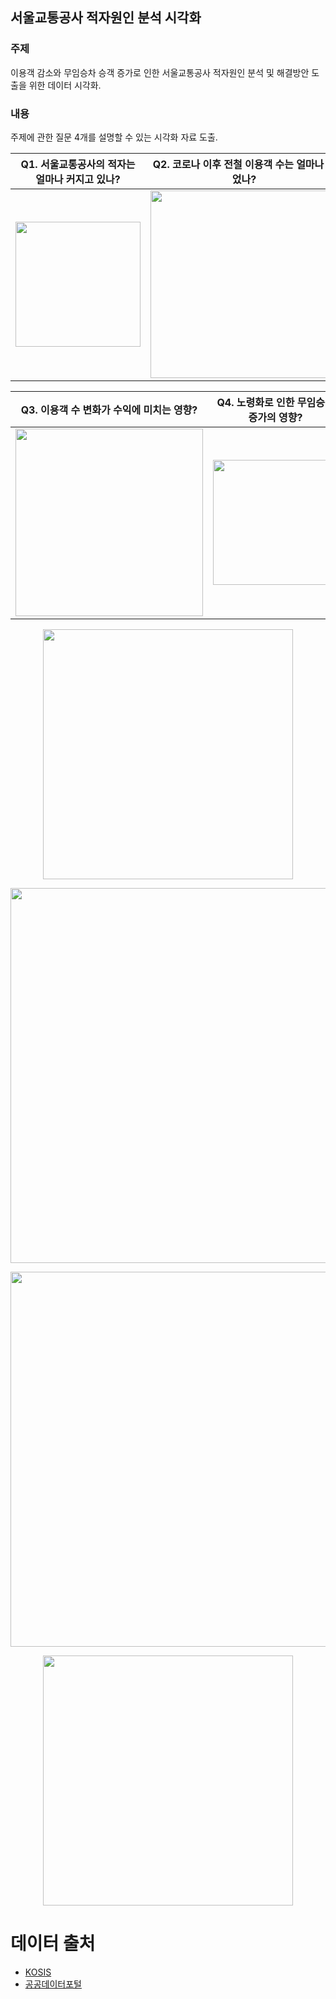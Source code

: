 ## 서울교통공사 적자원인 분석 시각화

### 주제
이용객 감소와 무임승차 승객 증가로 인한 서울교통공사 적자원인 분석 및 해결방안 도출을 위한 데이터 시각화.

### 내용
주제에 관한 질문 4개를 설명할 수 있는 시각화 자료 도출.

|Q1. 서울교통공사의 적자는 얼마나 커지고 있나?| Q2. 코로나 이후 전철 이용객 수는 얼마나 줄었나?|
|--|--|
|<img src='https://user-images.githubusercontent.com/58785929/224740248-d24bff8a-7126-4d5a-bf17-57366121ea52.png' width=200/>|<img src='https://user-images.githubusercontent.com/58785929/224740155-c6d4dca6-51c1-428e-9405-3dd7a34dfa2b.png' width=300/>|

|Q3. 이용객 수 변화가 수익에 미치는 영향?| Q4. 노령화로 인한 무임승객 증가의 영향?|
|--|--|
|<img src='https://user-images.githubusercontent.com/58785929/224740129-7351b72f-0341-4291-8e7e-cde80c8703ea.png' width=300/>|<img src='https://user-images.githubusercontent.com/58785929/224740181-fcd3e8c9-5c3c-43e7-8798-680fa70477b8.png' width=200/>|

<p align="center">
<img src='https://user-images.githubusercontent.com/58785929/224740248-d24bff8a-7126-4d5a-bf17-57366121ea52.png' width=400/><br>
</p>

<p align="center">
<img src='https://user-images.githubusercontent.com/58785929/224740129-7351b72f-0341-4291-8e7e-cde80c8703ea.png' width=600/><br>
</p>

<p align="center">
<img src='https://user-images.githubusercontent.com/58785929/224740155-c6d4dca6-51c1-428e-9405-3dd7a34dfa2b.png' width=600/><br>
</p>

<p align="center">
<img src='https://user-images.githubusercontent.com/58785929/224740181-fcd3e8c9-5c3c-43e7-8798-680fa70477b8.png' width=400/><br>
</p>

# 데이터 출처
- [KOSIS](https://kosis.kr/index/index.do)
- [공공데이터포털](https://www.data.go.kr)
